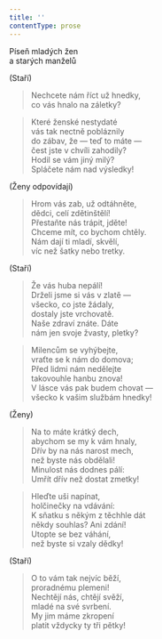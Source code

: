 ```yaml
---
title: ''
contentType: prose
---
```


Píseň mladých žen  
a starých manželů

(Staří)

> Nechcete nám říct už hnedky,  
> co vás hnalo na záletky?

> Které ženské nestydaté  
> vás tak nectně pobláznily  
> do zábav, že — teď to máte —  
> čest jste v chvíli zahodily?  
> Hodil se vám jiný milý?  
> Spláčete nám nad výsledky!

(Ženy odpovídají)

> Hrom vás zab, už odtáhněte,  
> dědci, celí zdětinštělí!  
> Přestaňte nás trápit, jděte!  
> Chceme mít, co bychom chtěly.  
> Nám dají ti mladí, skvělí,  
> víc než šatky nebo tretky.

(Staří)

> Že vás huba nepálí!  
> Drželi jsme si vás v zlatě —  
> všecko, co jste žádaly,  
> dostaly jste vrchovatě.  
> Naše zdraví znáte. Dáte  
> nám jen svoje žvasty, pletky?

> Milencům se vyhýbejte,  
> vraťte se k nám do domova;  
> Před lidmi nám nedělejte  
> takovouhle hanbu znova!  
> V lásce vás pak budem chovat —  
> všecko k vašim službám hnedky!

(Ženy)

> Na to máte krátký dech,  
> abychom se my k vám hnaly,  
> Dřív by na nás narost mech,  
> než byste nás obdělali!  
> Minulost nás dodnes pálí:  
> Umřít dřív než dostat zmetky!

> Hleďte uši napínat,  
> holčinečky na vdávání:  
> K sňatku s někým z těchhle dát  
> někdy souhlas? Ani zdání!  
> Utopte se bez váhání,  
> než byste si vzaly dědky!

(Staří)

> O to vám tak nejvíc běží,  
> proradnému plemeni!  
> Nechtějí nás, chtějí svěží,  
> mladé na své svrbení.  
> My jim máme zkropení  
> platit vždycky ty tři pětky!
